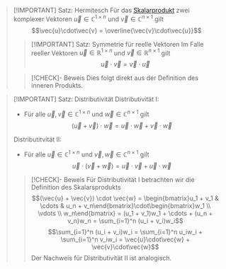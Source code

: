 > [!IMPORTANT] Satz: Hermitesch
> Für das [Skalarprodukt](Skalarprodukt.md) zwei komplexer Vektoren $\vec{u} \in \mathbb{C}^{1\times n}$ und $\vec{v} \in \mathbb{C}^{n\times 1}$ gilt
> $$\vec{u}\cdot\vec{v} = \overline{\vec{v}\cdot\vec{u}}$$
> > [!IMPORTANT] Satz: Symmetrie für reelle Vektoren
> > Im Falle reeller Vektoren $\vec{u} \in \mathbb{R}^{1\times n}$ und $\vec{v} \in \mathbb{R}^{n\times 1}$ gilt
> > $$\vec{u}\cdot\vec{v} = \vec{v}\cdot\vec{u}$$
> 
> > [!CHECK]- Beweis
> > Dies folgt direkt aus der Definition des inneren Produkts.

> [!IMPORTANT] Satz: Distributivität
> Distributivität I: 
> - Für alle $\vec{u},\vec{v} \in \mathbb{C}^{1\times n}$ und $\vec{w}\in\mathbb{C}^{n\times 1}$ gilt
> $$(\vec{u} + \vec{v})\cdot\vec{w} = \vec{u}\cdot\vec{w}+\vec{v}\cdot\vec{w}$$
> 
> Distributitvität II: 
> - Für alle $\vec{u}\in\mathbb{C}^{1\times n}$ und $\vec{v},\vec{w}\in\mathbb{C}^{n\times 1}$ gilt
> $$\vec{u}\cdot(\vec{v}+\vec{w}) = \vec{u}\cdot\vec{v} + \vec{u}\cdot\vec{w}$$
> 
> > [!CHECK]- Beweis
> > Für Distributivität I betrachten wir die Definition des Skalarsprodukts
> > $$(\vec{u} + \vec{v}) \cdot \vec{w} = \begin{bmatrix}u_1 + v_1 & \cdots & u_n + v_n\end{bmatrix}\cdot\begin{bmatrix}w_1 \\ \vdots \\ w_n\end{bmatrix} = (u_1 + v_1)w_1 + \cdots + (u_n + v_n)w_n = \sum_{i=1}^n (u_i + v_i)w_i$$
> > $$\sum_{i=1}^n (u_i + v_i)w_i = \sum_{i=1}^n u_iw_i + \sum_{i=1}^n v_iw_i = \vec{u}\cdot\vec{w} + \vec{v}\cdot\vec{w}$$
> > Der Nachweis für Distributivität II ist analogisch.